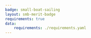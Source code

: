 ```yaml
---
badge: small-boat-sailing
layout: smb-merit-badge
requirements: true
data:
    requirements: ./requirements.yaml
---
```

